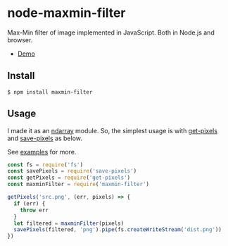 # node-maxmin-filter

Max-Min filter of image implemented in JavaScript. Both in Node.js and browser.

+ [Demo](https://fujiharuka.github.io/node-maxmin-filter/demo.html)

## Install

```
$ npm install maxmin-filter
```

## Usage

I made it as an [ndarray](https://github.com/scijs/ndarray) module. So, the simplest usage is with [get-pixels](https://github.com/scijs/get-pixels) and [save-pixels](https://github.com/scijs/save-pixels) as below.

See [examples]('./examples') for more.

```js
const fs = require('fs')
const savePixels = require('save-pixels')
const getPixels = require('get-pixels')
const maxminFilter = require('maxmin-filter')

getPixels('src.png', (err, pixels) => {
  if (err) {
    throw err
  }
  let filtered = maxminFilter(pixels)
  savePixels(filtered, 'png').pipe(fs.createWriteStream('dist.png'))
})
```
